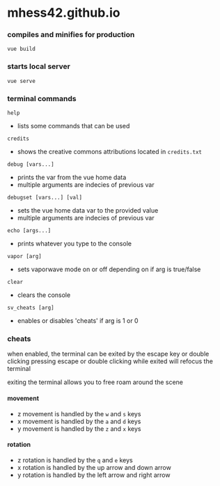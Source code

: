 # mhess42.github.io

### compiles and minifies for production
```
vue build
```

### starts local server
```
vue serve
```

### terminal commands
`help`
 - lists some commands that can be used

`credits`
 - shows the creative commons attributions located in `credits.txt`

`debug [vars...]`
 - prints the var from the vue home data
 - multiple arguments are indecies of previous var

`debugset [vars...] [val]`
 - sets the vue home data var to the provided value
 - multiple arguments are indecies of previous var

`echo [args...]`
 - prints whatever you type to the console

`vapor [arg]`
 - sets vaporwave mode on or off depending on if arg is true/false

`clear`
 - clears the console

`sv_cheats [arg]`
 - enables or disables 'cheats' if arg is 1 or 0

### cheats
when enabled, the terminal can be exited by the escape key or double clicking
pressing escape or double clicking while exited will refocus the terminal

exiting the terminal allows you to free roam around the scene

#### movement
 - z movement is handled by the `w` and `s` keys
 - x movement is handled by the `a` and `d` keys
 - y movement is handled by the `z` and `x` keys

#### rotation
 - z rotation is handled by the `q` and `e` keys
 - x rotation is handled by the up arrow and down arrow
 - y rotation is handled by the left arrow and right arrow